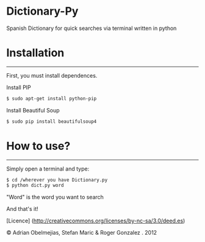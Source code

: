 # Dictionary-Py

Spanish Dictionary for quick searches via terminal written in python

# Installation
* * *
First, you must install dependences.

Install PIP

```bash
$ sudo apt-get install python-pip
```

Install Beautiful Soup

```bash
$ sudo pip install beautifulsoup4
```

# How to use?
* * *

Simply open a terminal and type: 

```bash
$ cd /wherever you have Dictionary.py
$ python dict.py word
```

"Word" is the word you want to search 

And that's it!

[Licence] (http://creativecommons.org/licenses/by-nc-sa/3.0/deed.es)

© Adrian Obelmejias, Stefan Maric & Roger Gonzalez . 2012


